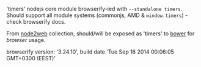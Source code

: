 'timers' nodejs core module browserify-ied with `--standalone timers`. Should support all module systems (commonjs, AMD & `window.timers`) - check browserify docs.

From [node2web](http://github.com/anodynos/node2web) collection,
should/will be exposed as 'timers' to [bower](http://bower.io) for *browser* usage.

browserify version: '3.24.10', build date 'Tue Sep 16 2014 00:06:05 GMT+0300 (EEST)'